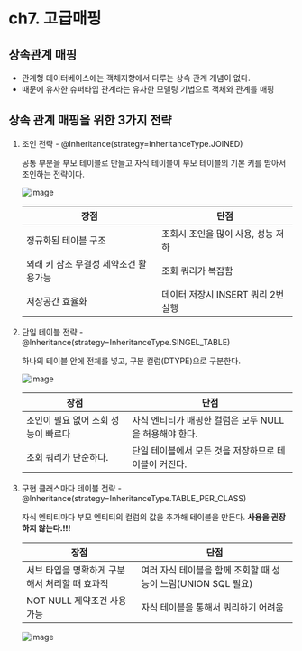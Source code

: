 # ch7. 고급매핑

## 상속관계 매핑

- 관계형 데이터베이스에는 객체지향에서 다루는 상속 관계 개념이 없다.
- 때문에 유사한 슈퍼타입 관계라는 유사한 모델링 기법으로 객체와 관계를 매핑

## 상속 관계 매핑을 위한 3가지 전략

1. 조인 전략 - @Inheritance(strategy=InheritanceType.JOINED)

   공통 부분을 부모 테이블로 만들고 자식 테이블이 부모 테이블의 기본 키를 받아서 조인하는 전략이다.

   ![image](https://user-images.githubusercontent.com/60100901/121033903-8c4a8980-c7e7-11eb-9760-e98e35be094f.png)

   | 장점                                  | 단점                               |
   | ------------------------------------- | ---------------------------------- |
   | 정규화된 테이블 구조                  | 조회시 조인을 많이 사용, 성능 저하 |
   | 외래 키 참조 무결성 제약조건 활용가능 | 조회 쿼리가 복잡함                 |
   | 저장공간 효율화                       | 데이터 저장시 INSERT 쿼리 2번 실행 |

   

2. 단일 테이블 전략 - @Inheritance(strategy=InheritanceType.SINGEL_TABLE)

   하나의 테이블 안에 전체를 넣고, 구분 컬럼(DTYPE)으로 구분한다.

   ![image](https://user-images.githubusercontent.com/60100901/121033928-8fde1080-c7e7-11eb-8dc8-069d55ffb5d8.png)

   | 장점                                | 단점                                                   |
   | ----------------------------------- | ------------------------------------------------------ |
   | 조인이 필요 없어 조회 성능이 빠르다 | 자식 엔티티가 매핑한 컬럼은 모두 NULL을 허용해야 한다. |
   | 조회 쿼리가 단순하다.               | 단일 테이블에서 모든 것을 저장하므로 테이블이 커진다.  |

3. 구현 클래스마다 테이블 전략 - @Inheritance(strategy=InheritanceType.TABLE_PER_CLASS)

   자식 엔티티마다 부모 엔티티의 컬럼의 값을 추가해 테이블을 만든다. 
   **사용을 권장하지 않는다.!!!**

   | 장점                                           | 단점                                                         |
   | ---------------------------------------------- | ------------------------------------------------------------ |
   | 서브 타입을 명확하게 구분해서 처리할 때 효과적 | 여러 자식 테이블을 함께 조회할 때 성능이 느림(UNION SQL 필요) |
   | NOT NULL 제약조건 사용 가능                    | 자식 테이블을 통해서 쿼리하기 어려움                         |

   ![image](https://user-images.githubusercontent.com/60100901/121033950-94a2c480-c7e7-11eb-966f-35d1a5275579.png)

​		